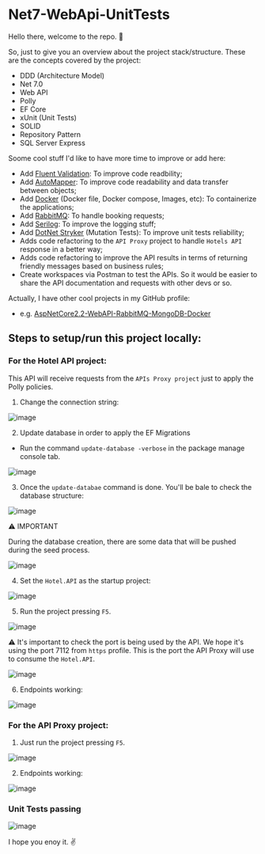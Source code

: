 # Net7-WebApi-UnitTests

Hello there, welcome to the repo. :tada:

So, just to give you an overview about the project stack/structure. These are the concepts covered by the project:

- DDD (Architecture Model)
- Net 7.0
- Web API
- Polly
- EF Core
- xUnit (Unit Tests)
- SOLID
- Repository Pattern
- SQL Server Express

Soome cool stuff I'd like to have more time to improve or add here:

- Add [Fluent Validation](https://docs.fluentvalidation.net/en/latest/): To improve code readbility;
- Add [AutoMapper](https://automapper.org/): To improve code readability and data transfer between objects;
- Add [Docker](https://www.docker.com/) (Docker file, Docker compose, Images, etc): To containerize the applications;
- Add [RabbitMQ](https://www.rabbitmq.com/): To handle booking requests;
- Add [Serilog](https://serilog.net/): To improve the logging stuff;
- Add [DotNet Stryker](https://stryker-mutator.io/docs/stryker-net/introduction/) (Mutation Tests): To improve unit tests reliability;
- Adds code refactoring to the `API Proxy` project to handle `Hotels API` response in a better way;
- Adds code refactoring to improve the API results in terms of returning friendly messages based on business rules;
- Create workspaces via Postman to test the APIs. So it would be easier to share the API documentation and requests with other devs or so.

Actually, I have other cool projects in my GitHub profile:
- e.g. [AspNetCore2.2-WebAPI-RabbitMQ-MongoDB-Docker](https://github.com/nmaia/AspNetCore2.2-WebAPI-RabbitMQ-MongoDB-Docker)

## Steps to setup/run this project locally:

### For the Hotel API project:

This API will receive requests from the `APIs Proxy project` just to apply the Polly policies.

1. Change the connection string:

![image](https://user-images.githubusercontent.com/92884809/223755001-be37983e-3974-4ed1-9ad6-c0f2bbeaa758.png)

2. Update database in order to apply the EF Migrations

- Run the command `update-database -verbose` in the package manage console tab.

![image](https://user-images.githubusercontent.com/92884809/223755554-74d19c98-d7f0-4655-83a2-aa5660b21dc7.png)

3. Once the `update-databae` command is done. You'll be bale to check the database structure:

![image](https://user-images.githubusercontent.com/92884809/223760617-ae680a5d-5887-4115-a259-4058d511617d.png)

:warning: IMPORTANT

During the database creation, there are some data that will be pushed during the seed process.

![image](https://user-images.githubusercontent.com/92884809/223778552-662ea6e3-b7bc-4ee1-bf78-e2447f1c0ba7.png)

4. Set the `Hotel.API` as the startup project:

![image](https://user-images.githubusercontent.com/92884809/223759759-0e99c761-449b-409a-89ea-5be732d96f5d.png)

5. Run the project pressing `F5`.

![image](https://user-images.githubusercontent.com/92884809/223760276-dd993c03-b3a4-4cde-98fc-44f39b56ace7.png)

:warning: It's important to check the port is being used by the API. We hope it's using the port 7112 from `https` profile. This is the port the API Proxy will use to consume the `Hotel.API`.

![image](https://user-images.githubusercontent.com/92884809/223761618-e4ec5ba3-dd00-470c-a39b-dd0cb0e4c51e.png)

6. Endpoints working:

![image](https://user-images.githubusercontent.com/92884809/223763739-a3f127fd-c146-4e67-9023-9a63eb1f1f7c.png)

### For the API Proxy project:

1. Just run the project pressing `F5`.

![image](https://user-images.githubusercontent.com/92884809/223762216-2194841a-3704-4a40-a2fc-6f98e16d0727.png)

2. Endpoints working:

![image](https://user-images.githubusercontent.com/92884809/223763153-107be93d-b4ef-492e-9ec4-98ba9a4d2446.png)

### Unit Tests passing

![image](https://user-images.githubusercontent.com/92884809/223762669-d0f38ddf-10ef-456c-9e18-0fe01cbb4d99.png)

I hope you enoy it. :v:

